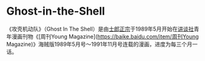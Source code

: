 # Ghost-in-the-Shell

《攻壳机动队》（Ghost In The Shell）是由[士郎正宗](https://baike.baidu.com/item/士郎正宗/3578439)于1989年5月开始在[讲谈社](https://baike.baidu.com/item/讲谈社/578274)青年漫画刊物《[周刊Young Magazine](https://baike.baidu.com/item/周刊Young Magazine)》海贼版1989年5月号～1991年11月号连载的漫画，进度为每三个月一话。

